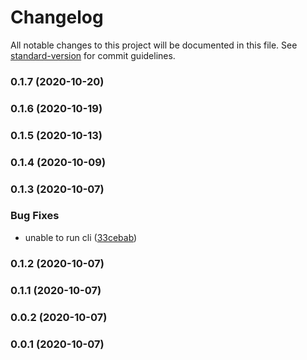 # Changelog

All notable changes to this project will be documented in this file. See [standard-version](https://github.com/conventional-changelog/standard-version) for commit guidelines.

### 0.1.7 (2020-10-20)

### 0.1.6 (2020-10-19)

### 0.1.5 (2020-10-13)

### 0.1.4 (2020-10-09)

### 0.1.3 (2020-10-07)


### Bug Fixes

* unable to run cli ([33cebab](https://github.com/eladb/markmac/commit/33cebab6a981da6264bb2da22cfcd47b24a69757))

### 0.1.2 (2020-10-07)

### 0.1.1 (2020-10-07)

### 0.0.2 (2020-10-07)

### 0.0.1 (2020-10-07)
